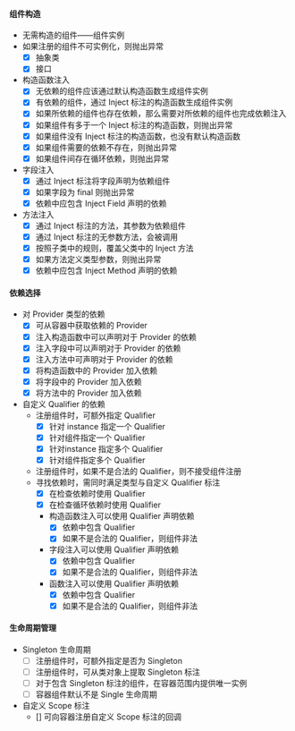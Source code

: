 #### 组件构造
- 无需构造的组件——组件实例
- 如果注册的组件不可实例化，则抛出异常
    - [x] 抽象类
    - [x] 接口
- 构造函数注入
    - [x] 无依赖的组件应该通过默认构造函数生成组件实例
    - [x] 有依赖的组件，通过 Inject 标注的构造函数生成组件实例
    - [x] 如果所依赖的组件也存在依赖，那么需要对所依赖的组件也完成依赖注入
    - [x] 如果组件有多于一个 Inject 标注的构造函数，则抛出异常
    - [x] 如果组件没有 Inject 标注的构造函数，也没有默认构造函数
    - [x] 如果组件需要的依赖不存在，则抛出异常
    - [x] 如果组件间存在循环依赖，则抛出异常
- 字段注入
    - [x] 通过 Inject 标注将字段声明为依赖组件
    - [x] 如果字段为 final 则抛出异常
    - [x] 依赖中应包含 Inject Field 声明的依赖
- 方法注入
    - [x] 通过 Inject 标注的方法，其参数为依赖组件
    - [x] 通过 Inject 标注的无参数方法，会被调用
    - [x] 按照子类中的规则，覆盖父类中的 Inject 方法
    - [x] 如果方法定义类型参数，则抛出异常
    - [x] 依赖中应包含 Inject Method 声明的依赖
#### 依赖选择
- 对 Provider 类型的依赖
    - [x] 可从容器中获取依赖的 Provider
    - [x] 注入构造函数中可以声明对于 Provider 的依赖
    - [x] 注入字段中可以声明对于 Provider 的依赖
    - [x] 注入方法中可声明对于 Provider 的依赖
    - [x] 将构造函数中的 Provider 加入依赖
    - [x] 将字段中的 Provider 加入依赖
    - [x] 将方法中的 Provider 加入依赖
- 自定义 Qualifier 的依赖
    - 注册组件时，可额外指定 Qualifier
      - [x] 针对 instance 指定一个 Qualifier
      - [x] 针对组件指定一个 Qualifier
      - [x] 针对instance 指定多个 Qualifier
      - [x] 针对组件指定多个 Qualifier
    - 注册组件时，如果不是合法的 Qualifier，则不接受组件注册
    - 寻找依赖时，需同时满足类型与自定义 Qualifier 标注
      - [x] 在检查依赖时使用 Qualifier
      - [x] 在检查循环依赖时使用 Qualifier
      - 构造函数注入可以使用 Qualifier 声明依赖
        - [x] 依赖中包含 Qualifier
        - [x] 如果不是合法的 Qualifier，则组件非法
      - 字段注入可以使用 Qualifier 声明依赖
        - [x] 依赖中包含 Qualifier 
        - [x] 如果不是合法的 Qualifier，则组件非法
      - 函数注入可以使用 Qualifier 声明依赖
        - [x] 依赖中包含 Qualifier
        - [x] 如果不是合法的 Qualifier，则组件非法
#### 生命周期管理
- Singleton 生命周期
    - [ ] 注册组件时，可额外指定是否为 Singleton
    - [ ] 注册组件时，可从类对象上提取 Singleton 标注
    - [ ] 对于包含 Singleton 标注的组件，在容器范围内提供唯一实例
    - [ ] 容器组件默认不是 Single 生命周期
- 自定义 Scope 标注
    - [] 可向容器注册自定义 Scope 标注的回调